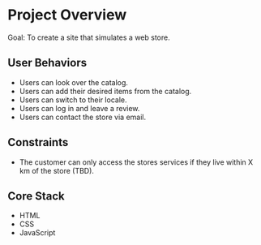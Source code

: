 # Project Overview  

Goal: To create a site that simulates a web store.

## User Behaviors
  - Users can look over the catalog.
  - Users can add their desired items from the catalog.
  - Users can switch to their locale.
  - Users can log in and leave a review.
  - Users can contact the store via email.

## Constraints
- The customer can only access the stores services if they live within X km of the store (TBD).

## Core Stack
- HTML
- CSS
- JavaScript

